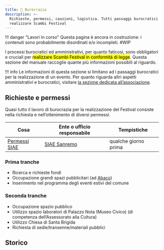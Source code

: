 ```yaml
---
title: 📃 Burocrazia
description: >-
  Richieste, permessi, cauzioni, logistica. Tutti passaggi burocratici per
  realizzare Scambi Festival
---
```

!!! danger "Lavori in corso"
	Questa pagina è ancora in costruzione: i contenuti sono probabilmente disordinati e/o incompleti. #WIP

I processi burocratici ed amministrativi, per quanto faticosi, sono obbligatori e cruciali per <mark>realizzare Scambi Festival in conformità di legge</mark>. Questa sezione del manuale raccoglie quante più informazioni possibili al riguardo.

!!! info
	Le informazioni di questa sezione si limitano ad i passaggi burocratici per la realizzazione di un evento. Per quanto riguarda altri aspetti amministrativi e burocratici, visitare [la sezione dedicata all’associazione](../associazione/).

## Richieste e permessi

Quasi tutto il lavoro di burocrazia per la realizzazione del Festival consiste nella richiesta e nell’ottenimento di diversi permessi.

| Cosa                     | Ente o ufficio responsabile                                                                | Tempistiche          |
| ------------------------ | ------------------------------------------------------------------------------------------ | -------------------- |
| [Permessi SIAE](SIAE.md) | [SIAE Sanremo](https://www.siae.it/it/chi-siamo/uffici-e-contatti/mappa-uffici/liguria/07) | qualche giorno prima |

### Prima tranche

* Ricerca e richieste fondi
* Occupazione grandi spazi pubblicitari (ad [Abaco](https://www.abacospa.it/it/tributi-pubblicita-e-pubbliche-affissioni-sanremo-im.php))
* Inserimento nel programma degli eventi estivi del comune

### Seconda tranche

* Occupazione spazio pubblico
* Utilizzo spazio laboratori di Palazzo Nota (Museo Civico) (di competenza dell’Assessorato alla Cultura)
* Utilizzo Chiesa di Santa Brigida
* Richiesta di sedie/transenne/materiali pubblici

## Storico

####
